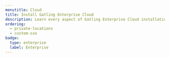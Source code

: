 ```yaml
---
menutitle: Cloud
title: Install Gatling Enterprise Cloud
description: Learn every aspect of Gatling Enterprise Cloud installation
ordering:
  - private-locations
  - custom-sso
badge:
  type: enterprise
  label: Enterprise
---
```

